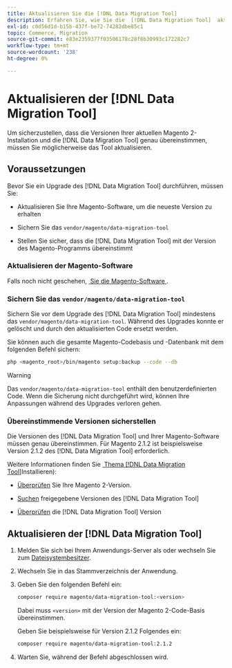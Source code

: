 ```yaml
---
title: Aktualisieren Sie die [!DNL Data Migration Tool]
description: Erfahren Sie, wie Sie die  [!DNL Data Migration Tool]  aktualisieren, um Daten zwischen Magento 1 und Magento 2 zu übertragen.
exl-id: c0d56d1d-b15b-437f-be72-74282dbe85c1
topic: Commerce, Migration
source-git-commit: e83e2359377f03506178c28f8b30993c172282c7
workflow-type: tm+mt
source-wordcount: '238'
ht-degree: 0%

---
```


# Aktualisieren der [!DNL Data Migration Tool]

Um sicherzustellen, dass die Versionen Ihrer aktuellen Magento 2-Installation und die [!DNL Data Migration Tool] genau übereinstimmen, müssen Sie möglicherweise das Tool aktualisieren.

## Voraussetzungen

Bevor Sie ein Upgrade des [!DNL Data Migration Tool] durchführen, müssen Sie:

* Aktualisieren Sie Ihre Magento-Software, um die neueste Version zu erhalten

* Sichern Sie das `vendor/magento/data-migration-tool`

* Stellen Sie sicher, dass die [!DNL Data Migration Tool] mit der Version des Magento-Programms übereinstimmt

### Aktualisieren der Magento-Software

Falls noch nicht geschehen, [&#x200B; Sie die Magento-Software &#x200B;](../../upgrade/overview.md).

### Sichern Sie das `vendor/magento/data-migration-tool`

Sichern Sie vor dem Upgrade des [!DNL Data Migration Tool] mindestens das `vendor/magento/data-migration-tool`. Während des Upgrades konnte er gelöscht und durch den aktualisierten Code ersetzt werden.

Sie können auch die gesamte Magento-Codebasis und -Datenbank mit dem folgenden Befehl sichern:

```bash
php <magento_root>/bin/magento setup:backup --code --db
```

>[!WARNING]
>
>Das `vendor/magento/data-migration-tool` enthält den benutzerdefinierten Code. Wenn die Sicherung nicht durchgeführt wird, können Ihre Anpassungen während des Upgrades verloren gehen.


### Übereinstimmende Versionen sicherstellen

Die Versionen des [!DNL Data Migration Tool] und Ihrer Magento-Software müssen genau übereinstimmen. Für Magento 2.1.2 ist beispielsweise Version 2.1.2 des [!DNL Data Migration Tool] erforderlich.

Weitere Informationen finden Sie [&#x200B; Thema  [!DNL Data Migration Tool]](install.md)Installieren):

* [Überprüfen](install.md#check-your-version) Sie Ihre Magento 2-Version.

* [Suchen](install.md#find-released-versions-of-data-migration-tool) freigegebene Versionen des [!DNL Data Migration Tool]

* [Überprüfen](install.md#check-version-of-installed-data-migration-tool) die [!DNL Data Migration Tool] Version

## Aktualisieren der [!DNL Data Migration Tool]

1. Melden Sie sich bei Ihrem Anwendungs-Server als oder wechseln Sie zum [Dateisystembesitzer](../../installation/prerequisites/file-system/overview.md).
1. Wechseln Sie in das Stammverzeichnis der Anwendung.
1. Geben Sie den folgenden Befehl ein:

   ```bash
   composer require magento/data-migration-tool:<version>
   ```

   Dabei muss `<version>` mit der Version der Magento 2-Code-Basis übereinstimmen.

   Geben Sie beispielsweise für Version 2.1.2 Folgendes ein:

   ```bash
   composer require magento/data-migration-tool:2.1.2
   ```

1. Warten Sie, während der Befehl abgeschlossen wird.
